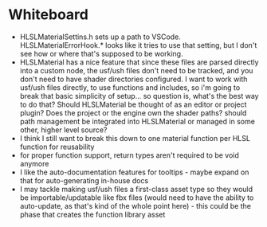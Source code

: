 # Whiteboard


- HLSLMaterialSettins.h sets up a path to VSCode.  HLSLMaterialErrorHook.* looks like it tries to use that setting, but I don't see how or where that's supposed to be working.
- HLSLMaterial has a nice feature that since these files are parsed directly into a custom node, the usf/ush files don't need to be tracked, and you don't need to have shader directories configured.  I want to work with usf/ush files directly, to use functions and includes, so i'm going to break that basic simplicity of setup... so question is, what's the best way to do that?  Should HLSLMaterial be thought of as an editor or project plugin?  Does the project or the engine own the shader paths? should path management be integrated into HLSLMaterial or managed in some other, higher level source?
- I think I still want to break this down to one material function per HLSL function for reusability
- for proper function support, return types aren't required to be void anymore
- I like the auto-documentation features for tooltips - maybe expand on that for auto-generating in-house docs
- I may tackle making usf/ush files a first-class asset type so they would be importable/updatable  like fbx files (would need to have the ability to auto-update, as that's kind of the whole point here) - this could be the phase that creates the function library asset 